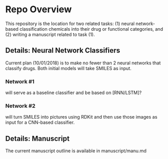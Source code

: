 # Repo Overview
This repository is the location for two related tasks: (1) neural network-based classification chemicals into their drug or functional categories, and (2) writing a manuscript related to task (1). 

## Details: Neural Network Classifiers
Current plan (10/01/2018) is to make no fewer than 2 neural networks that classify drugs. Both initial models will take SMILES as input. 

### Network #1 
will serve as a baseline classifier and be based on [RNN/LSTM]? 
### Network #2 
will turn SMILES into pictures using RDKit and then use those images as input for a CNN-based classifier. 


## Details: Manuscript 

The current manuscript outline is available in manuscript/manu.md
